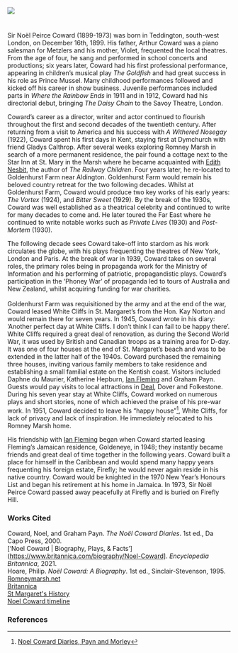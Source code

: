 <a href="https://dev.visual-essays.app"><img src="https://dev-visual-essays.netlify.app/images/ve-button.png"/></a>

<param author="Daniel Vince" banner="https://upload.wikimedia.org/wikipedia/commons/8/81/St_Margaret%27s_Bay%2C_May_2021_02.jpg" layout="vtl" title="Noël Coward" ve-config=""/>

<param aliases="Yalding" eid="Q2051722" ve-entity=""/>
<param aliases="Aldington" eid="Q921173" ve-entity=""/>
<param aliases="Dymchurch" eid="Q2796278" ve-entity=""/>
<param aliases="Romney Marsh" eid="Q1506093" ve-entity=""/>
<param aliases="St Mary in the Marsh" eid="Q7594628" ve-entity=""/>
<param aliases="St Margaret's" eid="Q24638363" ve-entity=""/>
<param aliases="Dover" eid="Q179224" ve-entity=""/>
<param aliases="Deal" eid="Q1011096" ve-entity=""/>
<param aliases="Folkestone" eid="Q375314" ve-entity=""/>

#

Sir Noël Peirce Coward (1899-1973) was born in Teddington, south-west London, on December 16th, 1899. His father, Arthur Coward was a piano salesman for Metzlers and his mother, Violet, frequented the local theatres. From the age of four, he sang and performed in school concerts and productions; six years later, Coward had his first professional performance, appearing in children’s musical play _The Goldfish_ and had great success in his role as Prince Mussel. Many childhood performances followed and kicked off his career in show business. Juvenile performances included parts in _Where the Rainbow Ends_ in 1911 and in 1912, Coward had his directorial debut, bringing _The Daisy Chain_ to the Savoy Theatre, London.
<param ve-image-v2 manifest="https://iiif.juncture-digital.org/wc:Noel_Coward_Allan_warren_edit_1.jpg/manifest.json">

Coward’s career as a director, writer and actor continued to flourish throughout the first and second decades of the twentieth century. After returning from a visit to America and his success with _A Withered Nosegay_ (1922), Coward spent his first days in Kent, staying first at Dymchurch with friend Gladys Calthrop. After several weeks exploring Romney Marsh in search of a more permanent residence, the pair found a cottage next to the Star Inn at St. Mary in the Marsh where he became acquainted with [Edith Nesbit](/nesbit/nesbit-biography), the author of _The Railway Children_. Four years later, he re-located to Goldenhurst Farm near Aldington. Goldenhurst Farm would remain his beloved country retreat for the two following decades. Whilst at Goldenhurst Farm, Coward would produce two key works of his early years: _The Vortex_ (1924), and _Bitter Sweet_ (1929). By the break of the 1930s, Coward was well established as a theatrical celebrity and continued to write for many decades to come and. He later toured the Far East where he continued to write notable works such as _Private Lives_ (1930) and _Post-Mortem_ (1930). 
<param ve-image-v2 manifest="https://iiif.juncture-digital.org/wc:The_Old_House%2C_Goldenhurst%2C_Kent.jpg/manifest.json">

The following decade sees Coward take-off into stardom as his work circulates the globe, with his plays frequenting the theatres of New York, London and Paris. At the break of war in 1939, Coward takes on several roles, the primary roles being in propaganda work for the Ministry of Information and his performing of patriotic, propagandistic plays. Coward’s participation in the ‘Phoney War’ of propaganda led to tours of Australia and New Zealand, whilst acquiring funding for war charities.  
<br/>
Goldenhurst Farm was requisitioned by the army and at the end of the war, Coward leased White Cliffs in St. Margaret’s from the Hon. Kay Norton and would remain there for seven years. In 1945, Coward wrote in his diary: ‘Another perfect day at White Cliffs. I don’t think I can fail to be happy there’. White Cliffs required a great deal of renovation, as during the Second World War, it was used by British and Canadian troops as a training area for D-day. It was one of four houses at the end of St. Margaret’s beach and was to be extended in the latter half of the 1940s. Coward purchased the remaining three houses, inviting various family members to take residence and establishing a small familial estate on the Kentish coast. Visitors included Daphne du Maurier, Katherine Hepburn, [Ian Fleming](/20c/20c-fleming-biography) and Graham Payn. Guests would pay visits to local attractions in [Deal](/seascape/deal), Dover and Folkestone. During his seven year stay at White Cliffs, Coward worked on numerous plays and short stories, none of which achieved the praise of his pre-war work. In 1951, Coward decided to leave his “happy house”[^ref1], White Cliffs, for lack of privacy and lack of inspiration. He immediately relocated to his Romney Marsh home.
<param attribution="Daniel Vincent" label="White Cliffs" url="https://stor.artstor.org/stor/5aee558d-22f7-4227-9dbc-4a0a188399e9" ve-image=""/>
<param ve-image-v2 manifest="https://iiif.juncture-digital.org/wc:White_cliffs_at_St._Margaret%27s_Bay_-_geograph.org.uk_-_2139591.jpg/manifest.json">

His friendship with [Ian Fleming](/20c/20c-fleming-biography) began when Coward started leasing Fleming’s Jamaican residence, Goldeneye, in 1948; they instantly became friends and great deal of time together in the following years. Coward built a place for himself in the Caribbean and would spend many happy years frequenting his foreign estate, Firefly; he would never again reside in his native country. Coward would be knighted in the 1970 New Year’s Honours List and began his retirement at his home in Jamaica. In 1973, Sir Noël Peirce Coward passed away peacefully at Firefly and is buried on Firefly Hill.
<param ve-image-v2 manifest="https://iiif.juncture-digital.org/wc:Ian-Fleming-bronze-bust-by-sculptor-Anthony-Smith.jpg/manifest.json">

### Works Cited

Coward, Noel, and Graham Payn. _The Noël Coward Diaries_. 1st ed., Da Capo Press, 2000.
<br/>
[‘Noel Coward | Biography, Plays, &amp; Facts’](https://www.britannica.com/biography/Noel-Coward]. _Encyclopedia Britannica_, 2021.
<br/>
Hoare, Philip. _Noël Coward: A Biography_. 1st ed., Sinclair-Stevenson, 1995.
<br/>
[Romneymarsh.net](https://theromneymarsh.net/noelcoward)
<br/>
[Britannica](https://www.britannica.com/biography/Noel-Coward)
<br/>
[St Margaret's History](https://www.stmargaretshistory.org.uk/people/famous-residents/noel-coward)
<br/>
[Noel Coward timeline](https://www.noelcoward.com/timeline)

### References

[^ref1]: [Noel Coward Diaries, Payn and Morley](https://www.abebooks.co.uk/servlet/BookDetailsPL?bi=22867993691&amp;cm_mmc=ggl-_-UK_Shopp_RareStandard-_-product_id=bi%3A%2022867993691-_-keyword=&amp;gclid=CjwKCAiAksyNBhAPEiwAlDBeLBY0t8Xj2Zw37CfCaxgaF4uNvpNPIqTcPj-0wsrbFjyKuDHJ153mrxoCU34QAvD_BwE)
